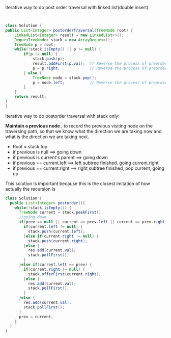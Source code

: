 Iterative way to do post order traversal with linked list(double insert):

```java


class Solution {
public List<Integer> postorderTraversal(TreeNode root) {
    LinkedList<Integer> result = new LinkedList<>();
    Deque<TreeNode> stack = new ArrayDeque<>();
    TreeNode p = root;
    while(!stack.isEmpty() || p != null) {
        if(p != null) {
            stack.push(p);
            result.addFirst(p.val);  // Reverse the process of preorder
            p = p.right;             // Reverse the process of preorder
        } else {
            TreeNode node = stack.pop();
            p = node.left;           // Reverse the process of preorder
        }
    }
    return result;
}
}
```





Iterative way to do postorder traversal with stack only:

**Maintain a previous node** , to record the previous visiting node on the traversing path, so that we know what the direction we are taking now and what is the direction we are taking next.

- Root = stack.top
- if previous is null ==> going down
- if previous is current's parent ==> going down
- if previous == current.left ==> left subtree finished. going current.right
- if previous == current.right ==> right subtree finished, pop current, going up

This solution is important because this is the closest imitation of how actually the recursion is  

```java
class Solution {
  public List<Integer> postorder(){
    while(!stack.isEmpty()) {
      TreeNode current = stack.peekFirst();
      //going down
      if(prev == null || current == prev.left || current == prev.right) {
        if(current.left != null) {
          stack.push(current.left);
        }else if(current.right != null) {
          stack.push(current.right);
        }else {
          res.add(current.val);
          stack.pollFirst();
        }
      }else if(current.left == prev) {
        if(current.right != null) {
          stack.offerFirst(current.right);
        }else {
          res.add(current.val);
          stack.pollFirst();
        }
      }else {
        res.add(current.val);
       	stack.pollFirst();
      }
      prev = current;
    }
  }
}
```

